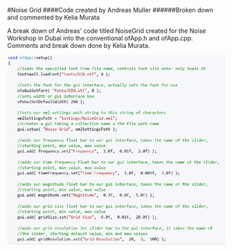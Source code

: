 #Noise Grid
####Code created by Andreas Muller
######Broken down and commented by Kelia Murata 

A break down of Andreas' code titled NoiseGrid created for the Noise Workshop in Dubai into the conventional ofApp.h and ofApp.cpp. Comments and break down done by Kelia Murata. 

![screen capture example of commented code](Assets/codeComments.png)